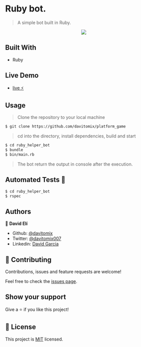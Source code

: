 # Ruby bot.
> A simple bot  built in Ruby.

<p align="center">
  <img src="./">
</p>

## Built With

- Ruby

## Live Demo

- [live :zap:](#)

## Usage

> Clone the repository to your local machine

```sh
$ git clone https://github.com/davitomix/platform_game
```

> cd into the directory, install dependencies, build and start

```sh
$ cd ruby_helper_bot
$ bundle
$ bin/main.rb
```

> The bot return the output in console after the execution.

## Automated Tests :space_invader:
```sh
$ cd ruby_helper_bot
$ rspec
```

## Authors
👤 **David Elí**

- Github: [@davitomix](https://github.com/davitomix)
- Twitter: [@davitomix007](https://twitter.com/davitomix007)
- Linkedin: [David Garcia](https://www.linkedin.com/in/davideligarcia/)

## 🤝 Contributing
Contributions, issues and feature requests are welcome!

Feel free to check the [issues page](issues/).

## Show your support
Give a ⭐️ if you like this project!

## 📝 License
This project is [MIT](lic.url) licensed.
